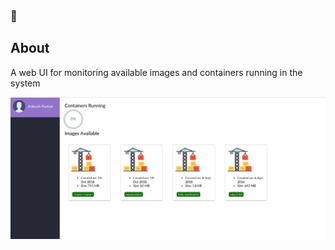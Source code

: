 ### 🐳

## About

A web UI for monitoring available images and containers running in the system

![Preview](src/images/preview.png?raw=true "Preview")
